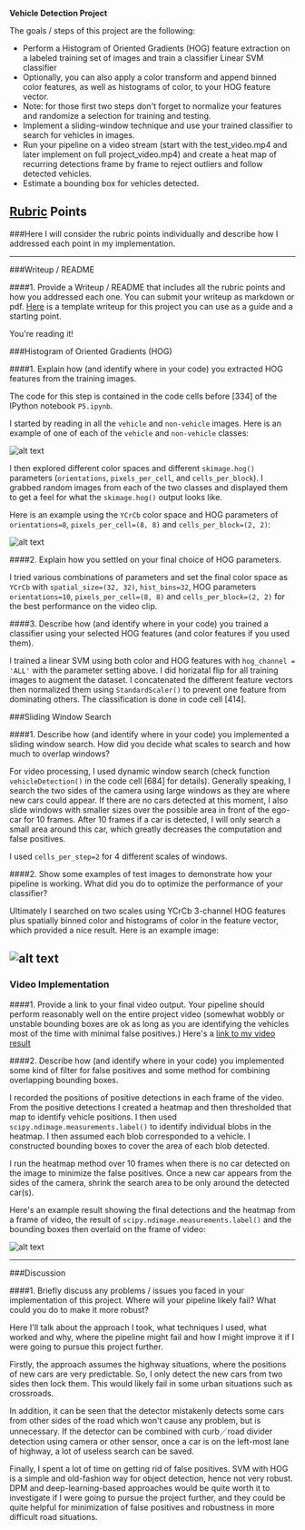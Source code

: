 **Vehicle Detection Project**

The goals / steps of this project are the following:

* Perform a Histogram of Oriented Gradients (HOG) feature extraction on a labeled training set of images and train a classifier Linear SVM classifier
* Optionally, you can also apply a color transform and append binned color features, as well as histograms of color, to your HOG feature vector. 
* Note: for those first two steps don't forget to normalize your features and randomize a selection for training and testing.
* Implement a sliding-window technique and use your trained classifier to search for vehicles in images.
* Run your pipeline on a video stream (start with the test_video.mp4 and later implement on full project_video.mp4) and create a heat map of recurring detections frame by frame to reject outliers and follow detected vehicles.
* Estimate a bounding box for vehicles detected.

[//]: # (Image References)
[image1]: ./output_images/example_images.png
[image2]: ./output_images/example_hogs.png
[image3]: ./output_images/out_img.png
[image4]: ./output_images/final_heat.png
[video1]: ./project_video.mp4

## [Rubric](https://review.udacity.com/#!/rubrics/513/view) Points
###Here I will consider the rubric points individually and describe how I addressed each point in my implementation.  

---
###Writeup / README

####1. Provide a Writeup / README that includes all the rubric points and how you addressed each one.  You can submit your writeup as markdown or pdf.  [Here](https://github.com/udacity/CarND-Vehicle-Detection/blob/master/writeup_template.md) is a template writeup for this project you can use as a guide and a starting point.  

You're reading it!

###Histogram of Oriented Gradients (HOG)

####1. Explain how (and identify where in your code) you extracted HOG features from the training images.

The code for this step is contained in the code cells before [334] of the IPython notebook `P5.ipynb`.  

I started by reading in all the `vehicle` and `non-vehicle` images.  Here is an example of one of each of the `vehicle` and `non-vehicle` classes:

![alt text][image1]

I then explored different color spaces and different `skimage.hog()` parameters (`orientations`, `pixels_per_cell`, and `cells_per_block`).  I grabbed random images from each of the two classes and displayed them to get a feel for what the `skimage.hog()` output looks like.

Here is an example using the `YCrCb` color space and HOG parameters of `orientations=8`, `pixels_per_cell=(8, 8)` and `cells_per_block=(2, 2)`:

![alt text][image2]


####2. Explain how you settled on your final choice of HOG parameters.

I tried various combinations of parameters and set the final color space as `YCrCb` with `spatial_size=(32, 32)`, `hist_bins=32`, HOG parameters `orientations=10`, `pixels_per_cell=(8, 8)` and `cells_per_block=(2, 2)` for the best performance on the video clip.

####3. Describe how (and identify where in your code) you trained a classifier using your selected HOG features (and color features if you used them).

I trained a linear SVM using both color and HOG features with `hog_channel = 'ALL'` with the parameter setting above. I did horizatal flip for all training images to augment the dataset. I concatenated the different feature vectors then normalized them using `StandardScaler()` to prevent one feature from dominating others. The classification is done in code cell [414].

###Sliding Window Search

####1. Describe how (and identify where in your code) you implemented a sliding window search.  How did you decide what scales to search and how much to overlap windows?

For video processing, I used dynamic window search (check function `vehicleDetection()` in the code cell [684] for details). Generally speaking, I search the two sides of the camera using large windows as they are where new cars could appear. If there are no cars detected at this moment, I also slide windows with smaller sizes over the possible area in front of the ego-car for 10 frames. After 10 frames if a car is detected, I will only search a small area around this car, which greatly decreases the computation and false positives. 

I used `cells_per_step=2` for 4 different scales of windows.

####2. Show some examples of test images to demonstrate how your pipeline is working.  What did you do to optimize the performance of your classifier?

Ultimately I searched on two scales using YCrCb 3-channel HOG features plus spatially binned color and histograms of color in the feature vector, which provided a nice result.  Here is an example image:

![alt text][image3]
---

### Video Implementation

####1. Provide a link to your final video output.  Your pipeline should perform reasonably well on the entire project video (somewhat wobbly or unstable bounding boxes are ok as long as you are identifying the vehicles most of the time with minimal false positives.)
Here's a [link to my video result](./project_video.mp4)


####2. Describe how (and identify where in your code) you implemented some kind of filter for false positives and some method for combining overlapping bounding boxes.

I recorded the positions of positive detections in each frame of the video.  From the positive detections I created a heatmap and then thresholded that map to identify vehicle positions.  I then used `scipy.ndimage.measurements.label()` to identify individual blobs in the heatmap.  I then assumed each blob corresponded to a vehicle.  I constructed bounding boxes to cover the area of each blob detected. 

I run the heatmap method over 10 frames when there is no car detected on the image to minimize the false positives. Once a new car appears from the sides of the camera, shrink the search area to be only around the detected car(s).

Here's an example result showing the final detections and the heatmap from a frame of video, the result of `scipy.ndimage.measurements.label()` and the bounding boxes then overlaid on the frame of video:

![alt text][image4]

---

###Discussion

####1. Briefly discuss any problems / issues you faced in your implementation of this project.  Where will your pipeline likely fail?  What could you do to make it more robust?

Here I'll talk about the approach I took, what techniques I used, what worked and why, where the pipeline might fail and how I might improve it if I were going to pursue this project further.  

Firstly, the approach assumes the highway situations, where the positions of new cars are very predictable. So, I only detect the new cars from two sides then lock them. This would likely fail in some urban situations such as crossroads.

In addition, it can be seen that the detector mistakenly detects some cars from other sides of the road which won't cause any problem, but is unnecessary. If the detector can be combined with curb／road divider detection using camera or other sensor, once a car is on the left-most lane of highway, a lot of useless search can be saved. 

Finally, I spent a lot of time on getting rid of false positives. SVM with HOG is a simple and old-fashion way for object detection, hence not very robust. DPM and deep-learning-based approaches would be quite worth it to investigate if I were going to pursue the project further, and they could be quite helpful for minimization of false positives and robustness in more difficult road situations.

